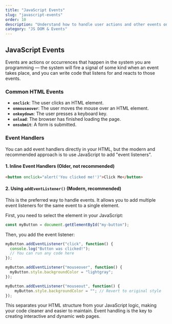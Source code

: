 ```yaml
---
title: "JavaScript Events"
slug: "javascript-events"
order: 10
description: "Understand how to handle user actions and other events on a web page with JavaScript."
category: "JS DOM & Events"
---
```


## JavaScript Events

Events are actions or occurrences that happen in the system you are programming — the system will fire a signal of some kind when an event takes place, and you can write code that listens for and reacts to those events.

### Common HTML Events

-   **`onclick`**: The user clicks an HTML element.
-   **`onmouseover`**: The user moves the mouse over an HTML element.
-   **`onkeydown`**: The user presses a keyboard key.
-   **`onload`**: The browser has finished loading the page.
-   **`onsubmit`**: A form is submitted.

### Event Handlers

You can add event handlers directly in your HTML, but the modern and recommended approach is to use JavaScript to add "event listeners".

#### 1. Inline Event Handlers (Older, not recommended)

```html
<button onclick="alert('You clicked me!')">Click Me</button>
```

#### 2. Using `addEventListener()` (Modern, recommended)

This is the preferred way to handle events. It allows you to add multiple event listeners for the same event to a single element.

First, you need to select the element in your JavaScript:

```javascript
const myButton = document.getElementById("my-button");
```

Then, you add the event listener:

```javascript
myButton.addEventListener("click", function() {
  console.log("Button was clicked!");
  // You can run any code here
});

myButton.addEventListener("mouseover", function() {
  myButton.style.backgroundColor = "lightgray";
});

myButton.addEventListener("mouseout", function() {
    myButton.style.backgroundColor = ""; // Revert to original style
});
```

This separates your HTML structure from your JavaScript logic, making your code cleaner and easier to maintain. Event handling is the key to creating interactive and dynamic web pages.
